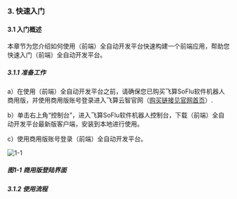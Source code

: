 ### 3. 快速入门

#### 3.1 入门概述

本章节为您介绍如何使用（前端）全自动开发平台快速构建一个前端应用，帮助您快速入门（前端）全自动开发平台。

##### 3.1.1 准备工作

a）在使用（前端）全自动开发平台之前，请确保您已购买飞算SoFlu软件机器人商用版，并使用商用版账号登录进入飞算云智官网（[购买链接见官网首页](https://www.feisuanyz.com/)）.

b）单击右上角“控制台”，进入飞算SoFlu软件机器人控制台，下载（前端）全自动开发平台最新版客户端，安装到本地进行使用。

c）使用商用版账号登录（前端）全自动开发平台。

![1-1](https://www.feisuanyz.com/fspage/ksrm/ksrm_0_1.png)

##### 图1-1 商用版登陆界面

##### 3.1.2 使用流程
